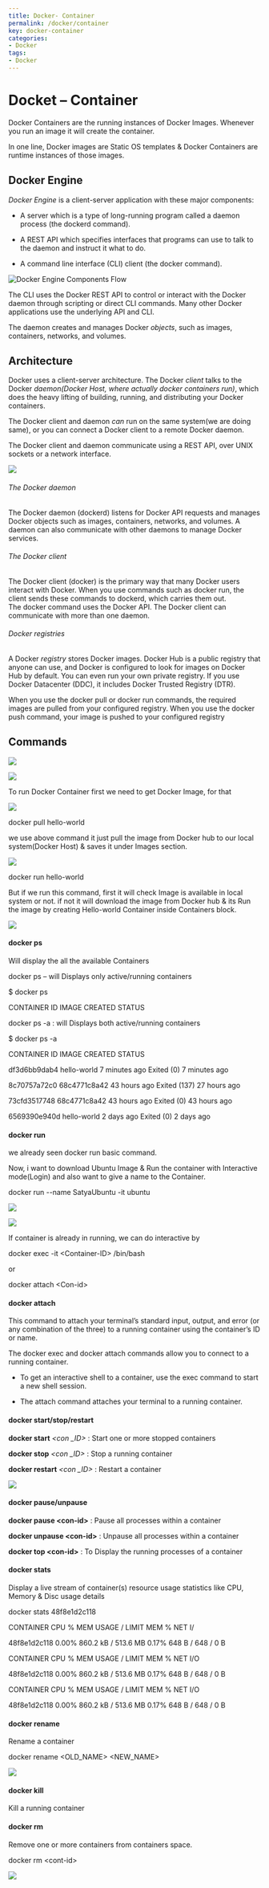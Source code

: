```yaml
---
title: Docker- Container
permalink: /docker/container
key: docker-container
categories:
- Docker
tags:
- Docker
---
```



Docket – Container
==================

Docker Containers are the running instances of Docker Images. Whenever you run
an image it will create the container.

In one line, Docker images are Static OS templates & Docker Containers are
runtime instances of those images.

Docker Engine
-------------

*Docker Engine* is a client-server application with these major components:

-   A server which is a type of long-running program called a daemon process
    (the dockerd command).

-   A REST API which specifies interfaces that programs can use to talk to the
    daemon and instruct it what to do.

-   A command line interface (CLI) client (the docker command).

![Docker Engine Components Flow](media/3185f40a56d6a22b714b444d515be3f0.png)

The CLI uses the Docker REST API to control or interact with the Docker daemon
through scripting or direct CLI commands. Many other Docker applications use the
underlying API and CLI.

The daemon creates and manages Docker *objects*, such as images, containers,
networks, and volumes.

Architecture
------------

Docker uses a client-server architecture. The Docker *client* talks to the
Docker *daemon(Docker Host, where actually docker containers run)*, which does
the heavy lifting of building, running, and distributing your Docker containers.

The Docker client and daemon *can* run on the same system(we are doing same), or
you can connect a Docker client to a remote Docker daemon.

The Docker client and daemon communicate using a REST API, over UNIX sockets or
a network interface.

![](media/08cbc635eff822ee0a9015862c8582ff.png)

###### The Docker daemon

The Docker daemon (dockerd) listens for Docker API requests and manages Docker
objects such as images, containers, networks, and volumes. A daemon can also
communicate with other daemons to manage Docker services.

###### The Docker client

The Docker client (docker) is the primary way that many Docker users interact
with Docker. When you use commands such as docker run, the client sends these
commands to dockerd, which carries them out. The docker command uses the Docker
API. The Docker client can communicate with more than one daemon.

###### Docker registries

A Docker *registry* stores Docker images. Docker Hub is a public registry that
anyone can use, and Docker is configured to look for images on Docker Hub by
default. You can even run your own private registry. If you use Docker
Datacenter (DDC), it includes Docker Trusted Registry (DTR).

When you use the docker pull or docker run commands, the required images are
pulled from your configured registry. When you use the docker push command, your
image is pushed to your configured registry

Commands
--------

![](media/f54d3c419a2d11bb7a934ddffef8e609.png)

![](media/77ddf2845cca95fe500c0cffe4ac8494.png)

To run Docker Container first we need to get Docker Image, for that

![](media/3222d45fcc79cd82341a15fd205ed1ad.png)

docker pull hello-world

we use above command it just pull the image from Docker hub to our local
system(Docker Host) & saves it under Images section.

![](media/447962497556d25fd976e427e4a613b0.png)

docker run hello-world

But if we run this command, first it will check Image is available in local
system or not. if not it will download the image from Docker hub & its Run the
image by creating Hello-world Container inside Containers block.

![](media/b7c39133de9485400471d561f9f0033f.png)

#### docker ps

Will display the all the available Containers

docker ps – will Displays only active/running containers

\$ docker ps

CONTAINER ID IMAGE CREATED STATUS

docker ps -a : will Displays both active/running containers

\$ docker ps -a

CONTAINER ID IMAGE CREATED STATUS

df3d6bb9dab4 hello-world 7 minutes ago Exited (0) 7 minutes ago

8c70757a72c0 68c4771c8a42 43 hours ago Exited (137) 27 hours ago

73cfd3517748 68c4771c8a42 43 hours ago Exited (0) 43 hours ago

6569390e940d hello-world 2 days ago Exited (0) 2 days ago

#### docker run

we already seen docker run basic command.

Now, i want to download Ubuntu Image & Run the container with Interactive
mode(Login) and also want to give a name to the Container.

docker run --name SatyaUbuntu -it ubuntu

![](media/4438ca24be25df330925ccf8a38c340a.png)

![](media/77485e6696ea0a69af25c9ae7248e86d.png)

If container is already in running, we can do interactive by

docker exec -it \<Container-ID\> /bin/bash

or

docker attach \<Con-id\>

#### docker attach

This command to attach your terminal’s standard input, output, and error (or any
combination of the three) to a running container using the container’s ID or
name.

The docker exec and docker attach commands allow you to connect to a running
container.

-   To get an interactive shell to a container, use the exec command to start a
    new shell session.

-   The attach command attaches your terminal to a running container.

#### docker start/stop/restart

**docker start** *\<con \_ID\>* : Start one or more stopped containers

**docker stop** *\<con \_ID\>* : Stop a running container

**docker restart** *\<con \_ID\>* : Restart a container

![](media/add6d4781e329aca105397aebf4359be.png)

#### docker pause/unpause

**docker pause \<con-id\>** : Pause all processes within a container

**docker unpause \<con-id\>** : Unpause all processes within a container

**docker top \<con-id\>** : To Display the running processes of a container

#### docker stats

Display a live stream of container(s) resource usage statistics like CPU, Memory
& Disc usage details

docker stats 48f8e1d2c118

CONTAINER CPU % MEM USAGE / LIMIT MEM % NET I/

48f8e1d2c118 0.00% 860.2 kB / 513.6 MB 0.17% 648 B / 648 / 0 B

CONTAINER CPU % MEM USAGE / LIMIT MEM % NET I/O

48f8e1d2c118 0.00% 860.2 kB / 513.6 MB 0.17% 648 B / 648 / 0 B

CONTAINER CPU % MEM USAGE / LIMIT MEM % NET I/O

48f8e1d2c118 0.00% 860.2 kB / 513.6 MB 0.17% 648 B / 648 / 0 B

#### docker rename

Rename a container

docker rename \<OLD_NAME\> \<NEW_NAME\>

![](media/10ce477f311cf28e334457745850687a.png)

#### docker kill

Kill a running container

#### docker rm

Remove one or more containers from containers space.

docker rm \<cont-id\>

![](media/bf100e3d077a4f0ebf85027cba517f47.png)
